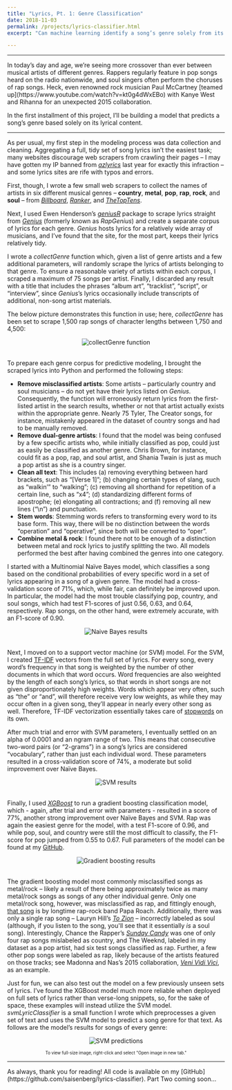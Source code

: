 ```yaml
---
title: "Lyrics, Pt. 1: Genre Classification"
date: 2018-11-03
permalink: /projects/lyrics-classifier.html
excerpt: "Can machine learning identify a song’s genre solely from its lyrical content?"

---
```

<hr>
In today’s day and age, we’re seeing more crossover than ever between musical artists of different genres. Rappers regularly feature in pop songs heard on the radio nationwide, and soul singers often perform the choruses of rap songs. Heck, even renowned rock musician Paul McCartney [teamed up](https://www.youtube.com/watch?v=kt0g4dWxEBo) with Kanye West and Rihanna for an unexpected 2015 collaboration.

In the first installment of this project, I’ll be building a model that predicts a song’s genre based solely on its lyrical content.
<hr>

As per usual, my first step in the modeling process was data collection and cleaning. Aggregating a full, tidy set of song lyrics isn’t the easiest task; many websites discourage web scrapers from crawling their pages – I may have gotten my IP banned from [*azlyrics*](azlyrics.com) last year for exactly this infraction – and some lyrics sites are rife with typos and errors.

First, though, I wrote a few small web scrapers to collect the names of artists in six different musical genres – **country**, **metal**, **pop**, **rap**, **rock**, and **soul** – from [*Billboard*](billboard.com), [*Ranker*](https://ranker.com), and [*TheTopTens*](https://www.thetoptens.com).

Next, I used Ewen Henderson’s [*geniusR*](https://cran.r-project.org/web/packages/geniusr/geniusr.pdf) package to scrape lyrics straight from [*Genius*](http://genius.com) (formerly known as *RapGenius*) and create a separate corpus of lyrics for each genre. *Genius* hosts lyrics for a relatively wide array of musicians, and I’ve found that the site, for the most part, keeps their lyrics relatively tidy.

I wrote a *collectGenre* function which, given a list of genre artists and a few additional parameters, will randomly scrape the lyrics of artists belonging to that genre. To ensure a reasonable variety of artists within each corpus, I scraped a maximum of 75 songs per artist. Finally, I discarded any result with a title that includes the phrases “album art”, “tracklist”, “script”, or “interview”, since *Genius*’s lyrics occasionally include transcripts of additional, non-song artist materials.

The below picture demonstrates this function in use; here, *collectGenre* has been set to scrape 1,500 rap songs of character lengths between 1,750 and 4,500:

<center><img src="{{ site.url }}{{ site.baseurl }}/images/lyrics-classifier/collectGenre.png" alt="collectGenre function"></center><br>

To prepare each genre corpus for predictive modeling, I brought the scraped lyrics into Python and performed the following steps:

* **Remove misclassified artists**: Some artists – particularly country and soul musicians – do not yet have their lyrics listed on *Genius*. Consequently, the function will erroneously return lyrics from the first-listed artist in the search results, whether or not that artist actually exists within the appropriate genre. Nearly 75 Tyler, The Creator songs, for instance, mistakenly appeared in the dataset of country songs and had to be manually removed.
* **Remove dual-genre artists**: I found that the model was being confused by a few specific artists who, while initially classified as pop, could just as easily be classified as another genre. Chris Brown, for instance, could fit as a pop, rap, and soul artist, and Shania Twain is just as much a pop artist as she is a country singer.
*	**Clean all text**: This includes (a) removing everything between hard brackets, such as “[Verse 1]”; (b) changing certain types of slang, such as “walkin’” to “walking”; (c) removing all shorthand for repetition of a certain line, such as “x4”; (d) standardizing different forms of apostrophe; (e) elongating all contractions; and (f) removing all new lines (“\n”) and punctuation.
* **Stem words**: Stemming words refers to transforming every word to its base form. This way, there will be no distinction between the words “operation” and “operative”, since both will be converted to “oper”.
* **Combine metal & rock**: I found there not to be enough of a distinction between metal and rock lyrics to justify splitting the two. All models performed the best after having combined the genres into one category.

I started with a Multinomial Naïve Bayes model, which classifies a song based on the conditional probabilities of every specific word in a set of lyrics appearing in a song of a given genre. The model had a cross-validation score of 71%, which, while fair, can definitely be improved upon. In particular, the model had the most trouble classifying pop, country, and soul songs, which had test F1-scores of just 0.56, 0.63, and 0.64, respectively. Rap songs, on the other hand, were extremely accurate, with an F1-score of 0.90.

<center><img src="{{ site.url }}{{ site.baseurl }}/images/lyrics-classifier/nb_results.png" alt="Naive Bayes results"></center><br>

Next, I moved on to a support vector machine (or SVM) model. For the SVM, I created [TF-IDF](http://www.tfidf.com/) vectors from the full set of lyrics. For every song, every word’s frequency in that song is weighted by the number of other documents in which that word occurs. Word frequencies are also weighted by the length of each song’s lyrics, so that words in short songs are not given disproportionately high weights. Words which appear very often, such as “the” or “and”, will therefore receive very low weights, as while they may occur often in a given song, they’ll appear in nearly every other song as well. Therefore, TF-IDF vectorization essentially takes care of [stopwords](https://www.ranks.nl/stopwords) on its own.

After much trial and error with SVM parameters, I eventually settled on an alpha of 0.0001 and an ngram range of two. This means that consecutive two-word pairs (or “2-grams”) in a song’s lyrics are considered “vocabulary”, rather than just each individual word. These parameters resulted in a cross-validation score of 74%, a moderate but solid improvement over Naïve Bayes.

<center><img src="{{ site.url }}{{ site.baseurl }}/images/lyrics-classifier/svm_results.png" alt="SVM results"></center><br>

Finally, I used [*XGBoost*](https://xgboost.readthedocs.io/en/latest/) to run a gradient boosting classification model, which - again, after trial and error with parameters - resulted in a score of 77%, another strong improvement over Naïve Bayes and SVM. Rap was again the easiest genre for the model, with a test F1-score of 0.96, and while pop, soul, and country were still the most difficult to classify, the F1-score for pop jumped from 0.55 to 0.67. Full parameters of the model can be found at my [GitHub](https://github.com/saisenberg/lyrics-classifier).

<center><img src="{{ site.url }}{{ site.baseurl }}/images/lyrics-classifier/xgb_results.png" alt="Gradient boosting results"></center><br>

The gradient boosting model most commonly misclassified songs as metal/rock – likely a result of there being approximately twice as many metal/rock songs as songs of any other individual genre. Only one metal/rock song, however, was misclassified as rap, and fittingly enough, [that song](https://www.youtube.com/watch?v=L49bJdUR91A) is by longtime rap-rock band Papa Roach. Additionally, there was only a single rap song – Lauryn Hill’s [*To Zion*](https://www.youtube.com/watch?v=1sQjh261rU8) – incorrectly labeled as soul (although, if you listen to the song, you'll see that it essentially *is* a soul song). Interestingly, Chance the Rapper’s [*Sunday Candy*](https://www.youtube.com/watch?v=-knXBsbZRJA) was one of only four rap songs mislabeled as country, and The Weeknd, labeled in my dataset as a pop artist, had six test songs classified as rap. Further, a few other pop songs were labeled as rap, likely because of the artists featured on those tracks; see Madonna and Nas’s 2015 collaboration, [*Veni Vidi Vici*](https://www.youtube.com/watch?v=j3HjPk-RQw8), as an example.

Just for fun, we can also test out the model on a few previously unseen sets of lyrics. I’ve found the XGBoost model much more reliable when deployed on full sets of lyrics rather than verse-long snippets, so, for the sake of space, these examples will instead utilize the SVM model. *svmLyricClassifier* is a small function I wrote which preprocesses a given set of text and uses the SVM model to predict a song genre for that text. As follows are the model’s results for songs of every genre:

<center><img src="{{ site.url }}{{ site.baseurl }}/images/lyrics-classifier/svm_predictions.png" alt="SVM predictions"></center>

<small><small><center>To view full-size image, right-click and select "Open image in new tab."</center></small></small>
<hr>
As always, thank you for reading! All code is available on my [GitHub](https://github.com/saisenberg/lyrics-classifier). Part Two coming soon...
